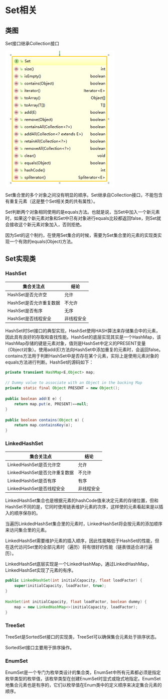 # Set相关

## 类图

Set接口继承Collection接口

![Set类图](/images/Set相关/Set类图.png)

Set集合里的多个对象之间没有明显的顺序。Set继承自Collection接口，不能包含有重复元素（这是整个Set相关类的共有属性）。

Set判断两个对象相同使用的是equals方法。也就是说，当Set中加入一个新元素时，如果这个新元素对象和Set中已有对象进行equals比较都返回false，则Set就会接收这个新元素对象加入，否则拒绝。

因为Set的这个制约，在使用Set集合的时候，需要为Set集合里的元素的实现类实现一个有效的equals(Object)方法。

## Set实现类

### HashSet

|集合关注点|结论|
|---|---|
|HashSet是否允许空|允许|
|HashSet是否允许重复数据|不允许|
|HashSet是否有序|无序|
|HashSet是否线程安全|非线程安全|

HashSet时Set接口的典型实现，HashSet使用HASH算法来存储集合中的元素，因此具有良好的存取和查找性能。HashSet的底层实现其实是一个HashMap，该HashMap存储的键是元素对象，值则是HashSet中定义的PRESENT变量（Object对象）。使用add(E)方法向HashSet中添加重复的元素时，会返回false。contains方法用于判断HashSet中是否存在某个元素，实际上是使用元素对象的equals方法进行判断。HashSet的源码如下：

```Java
private transient HashMap<E,Object> map;

// Dummy value to associate with an Object in the backing Map
private static final Object PRESENT = new Object();

public boolean add(E e) {
    return map.put(e, PRESENT)==null;
}

public boolean contains(Object o) {
    return map.containsKey(o);
}
```

### LinkedHashSet

|集合关注点|结论|
|---|---|
|LinkedHashSet是否允许空|允许|
|LinkedHashSet是否允许重复数据|不允许|
|LinkedHashSet是否有序|有序|
|LinkedHashSet是否线程安全|非线程安全|

LinkedHashSet集合也是根据元素的hashCode值来决定元素的存储位置，但和HashSet不同的是，它同时使用链表维护元素的次序，这样使的元素看起来是以插入的顺序保存的。

当遍历LinkdedHashSet集合里的元素时，LinkedHashSet将会按元素的添加顺序来访问集合里的元素。

LinkedHashSet需要维护元素的插入顺序，因此性能略低于HashSet的性能，但在迭代访问Set里的全部元素时（遍历）将有很好的性能（链表很适合进行遍历）。

LinkedHashSet底层实现是一个LinkedHashMap，通过LinkedHashMap，LinkedHashSet实现了元素的有序。

```Java
public LinkedHashSet(int initialCapacity, float loadFactor) {
    super(initialCapacity, loadFactor, true);
}

HashSet(int initialCapacity, float loadFactor, boolean dummy) {
    map = new LinkedHashMap<>(initialCapacity, loadFactor);
}
```

### TreeSet

TreeSet是SortedSet接口的实现类，TreeSet可以确保集合元素处于排序状态。

SortedSet接口主要用于排序操作。

### EnumSet

EnumSet是一个专门为枚举类设计的集合类，EnumSet中所有元素都必须是指定枚举类型的枚举值，该枚举类型在创建EnumSet时显式或隐式地指定。EnumSet地集合元素也是有序的，它们以枚举值在Enum类中的定义顺序来决定集合元素的顺序。